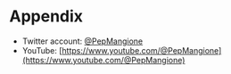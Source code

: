 # Appendix

- Twitter account: [@PepMangione](https://x.com/PepMangione)
- YouTube: [https://www.youtube.com/@PepMangione](https://www.youtube.com/@PepMangione)
